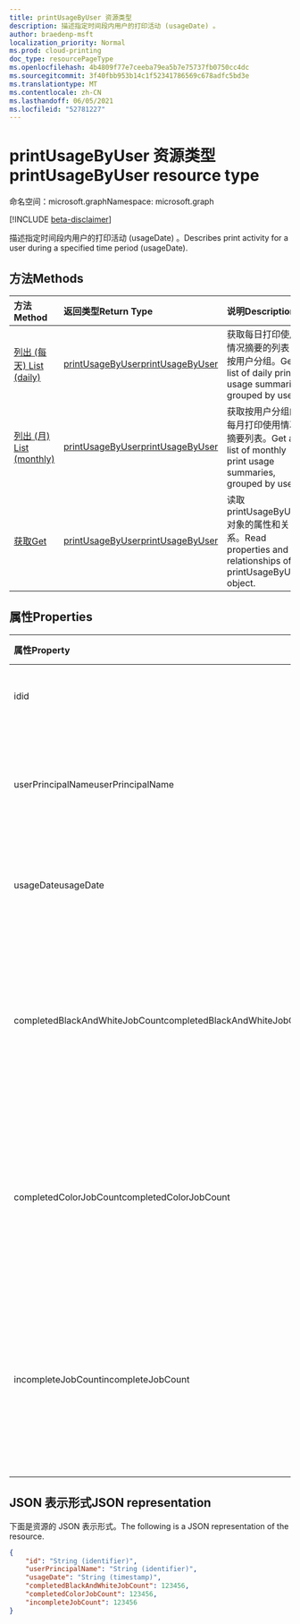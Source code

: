 ```yaml
---
title: printUsageByUser 资源类型
description: 描述指定时间段内用户的打印活动 (usageDate) 。
author: braedenp-msft
localization_priority: Normal
ms.prod: cloud-printing
doc_type: resourcePageType
ms.openlocfilehash: 4b4809f77e7ceeba79ea5b7e75737fb0750cc4dc
ms.sourcegitcommit: 3f40fbb953b14c1f52341786569c678adfc5bd3e
ms.translationtype: MT
ms.contentlocale: zh-CN
ms.lasthandoff: 06/05/2021
ms.locfileid: "52781227"
---
```

# <a name="printusagebyuser-resource-type"></a><span data-ttu-id="cef64-103">printUsageByUser 资源类型</span><span class="sxs-lookup"><span data-stu-id="cef64-103">printUsageByUser resource type</span></span>

<span data-ttu-id="cef64-104">命名空间：microsoft.graph</span><span class="sxs-lookup"><span data-stu-id="cef64-104">Namespace: microsoft.graph</span></span>

[!INCLUDE [beta-disclaimer](../../includes/beta-disclaimer.md)]

<span data-ttu-id="cef64-105">描述指定时间段内用户的打印活动 (usageDate) 。</span><span class="sxs-lookup"><span data-stu-id="cef64-105">Describes print activity for a user during a specified time period (usageDate).</span></span>

## <a name="methods"></a><span data-ttu-id="cef64-106">方法</span><span class="sxs-lookup"><span data-stu-id="cef64-106">Methods</span></span>

| <span data-ttu-id="cef64-107">方法</span><span class="sxs-lookup"><span data-stu-id="cef64-107">Method</span></span>       | <span data-ttu-id="cef64-108">返回类型</span><span class="sxs-lookup"><span data-stu-id="cef64-108">Return Type</span></span> | <span data-ttu-id="cef64-109">说明</span><span class="sxs-lookup"><span data-stu-id="cef64-109">Description</span></span> |
|:-------------|:------------|:------------|
| [<span data-ttu-id="cef64-110">列出 (每天) </span><span class="sxs-lookup"><span data-stu-id="cef64-110">List (daily)</span></span>](../api/reportroot-list-dailyprintusagebyuser.md) | [<span data-ttu-id="cef64-111">printUsageByUser</span><span class="sxs-lookup"><span data-stu-id="cef64-111">printUsageByUser</span></span>](printusagebyuser.md) | <span data-ttu-id="cef64-112">获取每日打印使用情况摘要的列表，按用户分组。</span><span class="sxs-lookup"><span data-stu-id="cef64-112">Get a list of daily print usage summaries, grouped by user.</span></span> |
| [<span data-ttu-id="cef64-113">列出 (月) </span><span class="sxs-lookup"><span data-stu-id="cef64-113">List (monthly)</span></span>](../api/reportroot-list-monthlyprintusagebyuser.md) | [<span data-ttu-id="cef64-114">printUsageByUser</span><span class="sxs-lookup"><span data-stu-id="cef64-114">printUsageByUser</span></span>](printusagebyuser.md) | <span data-ttu-id="cef64-115">获取按用户分组的每月打印使用情况摘要列表。</span><span class="sxs-lookup"><span data-stu-id="cef64-115">Get a list of monthly print usage summaries, grouped by user.</span></span> |
| [<span data-ttu-id="cef64-116">获取</span><span class="sxs-lookup"><span data-stu-id="cef64-116">Get</span></span>](../api/printusagebyuser-get.md) | [<span data-ttu-id="cef64-117">printUsageByUser</span><span class="sxs-lookup"><span data-stu-id="cef64-117">printUsageByUser</span></span>](printusagebyuser.md) | <span data-ttu-id="cef64-118">读取 printUsageByUser 对象的属性和关系。</span><span class="sxs-lookup"><span data-stu-id="cef64-118">Read properties and relationships of a printUsageByUser object.</span></span> |

## <a name="properties"></a><span data-ttu-id="cef64-119">属性</span><span class="sxs-lookup"><span data-stu-id="cef64-119">Properties</span></span>
| <span data-ttu-id="cef64-120">属性</span><span class="sxs-lookup"><span data-stu-id="cef64-120">Property</span></span>     | <span data-ttu-id="cef64-121">类型</span><span class="sxs-lookup"><span data-stu-id="cef64-121">Type</span></span>        | <span data-ttu-id="cef64-122">说明</span><span class="sxs-lookup"><span data-stu-id="cef64-122">Description</span></span> |
|:-------------|:------------|:------------|
|<span data-ttu-id="cef64-123">id</span><span class="sxs-lookup"><span data-stu-id="cef64-123">id</span></span>|<span data-ttu-id="cef64-124">String</span><span class="sxs-lookup"><span data-stu-id="cef64-124">String</span></span>|<span data-ttu-id="cef64-125">此使用率摘要的 ID。</span><span class="sxs-lookup"><span data-stu-id="cef64-125">The ID of this usage summary.</span></span>|
|<span data-ttu-id="cef64-126">userPrincipalName</span><span class="sxs-lookup"><span data-stu-id="cef64-126">userPrincipalName</span></span>|<span data-ttu-id="cef64-127">String</span><span class="sxs-lookup"><span data-stu-id="cef64-127">String</span></span>|<span data-ttu-id="cef64-128">这些统计信息所代表的用户的 UPN。</span><span class="sxs-lookup"><span data-stu-id="cef64-128">The UPN of the user represented by these statistics.</span></span>|
|<span data-ttu-id="cef64-129">usageDate</span><span class="sxs-lookup"><span data-stu-id="cef64-129">usageDate</span></span>|<span data-ttu-id="cef64-130">日期</span><span class="sxs-lookup"><span data-stu-id="cef64-130">Date</span></span>|<span data-ttu-id="cef64-131">与这些统计信息关联的日期。</span><span class="sxs-lookup"><span data-stu-id="cef64-131">The date associated with these statistics.</span></span>|
|<span data-ttu-id="cef64-132">completedBlackAndWhiteJobCount</span><span class="sxs-lookup"><span data-stu-id="cef64-132">completedBlackAndWhiteJobCount</span></span>|<span data-ttu-id="cef64-133">Int64</span><span class="sxs-lookup"><span data-stu-id="cef64-133">Int64</span></span>|<span data-ttu-id="cef64-134">在关联的日期代表用户完成的黑白打印作业数。</span><span class="sxs-lookup"><span data-stu-id="cef64-134">The number of black and white print jobs completed on behalf of the user on the associated date.</span></span>|
|<span data-ttu-id="cef64-135">completedColorJobCount</span><span class="sxs-lookup"><span data-stu-id="cef64-135">completedColorJobCount</span></span>|<span data-ttu-id="cef64-136">Int64</span><span class="sxs-lookup"><span data-stu-id="cef64-136">Int64</span></span>|<span data-ttu-id="cef64-137">在关联的日期代表用户完成的颜色打印作业数。</span><span class="sxs-lookup"><span data-stu-id="cef64-137">The number of color print jobs completed on behalf of the user on the associated date.</span></span>|
|<span data-ttu-id="cef64-138">incompleteJobCount</span><span class="sxs-lookup"><span data-stu-id="cef64-138">incompleteJobCount</span></span>|<span data-ttu-id="cef64-139">Int64</span><span class="sxs-lookup"><span data-stu-id="cef64-139">Int64</span></span>|<span data-ttu-id="cef64-140">代表用户（但不在关联日期）排队的打印作业数。</span><span class="sxs-lookup"><span data-stu-id="cef64-140">The number of print jobs that were queued on behalf of the user, but not completed, on the associated date.</span></span>|

## <a name="json-representation"></a><span data-ttu-id="cef64-141">JSON 表示形式</span><span class="sxs-lookup"><span data-stu-id="cef64-141">JSON representation</span></span>

<span data-ttu-id="cef64-142">下面是资源的 JSON 表示形式。</span><span class="sxs-lookup"><span data-stu-id="cef64-142">The following is a JSON representation of the resource.</span></span>

<!-- {
  "blockType": "resource",
  "optionalProperties": [

  ],
  "@odata.type": "microsoft.graph.printUsageByUser"
}-->

```json
{
    "id": "String (identifier)",
    "userPrincipalName": "String (identifier)",
    "usageDate": "String (timestamp)",
    "completedBlackAndWhiteJobCount": 123456,
    "completedColorJobCount": 123456,
    "incompleteJobCount": 123456
}
```

<!-- uuid: 8fcb5dbc-d5aa-4681-8e31-b001d5168d79
2015-10-25 14:57:30 UTC -->
<!-- {
  "type": "#page.annotation",
  "description": "printUsageByUser resource",
  "keywords": "",
  "section": "documentation",
  "tocPath": ""
}-->

